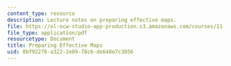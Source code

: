 ```yaml
---
content_type: resource
description: Lecture notes on preparing effective maps.
file: https://ol-ocw-studio-app-production.s3.amazonaws.com/courses/11-208-introduction-to-computers-in-public-management-ii-january-iap-2002/8bf92276a3222e0978c6de648e7c3056_lect8.pdf
file_type: application/pdf
resourcetype: Document
title: Preparing Effective Maps
uid: 8bf92276-a322-2e09-78c6-de648e7c3056
---
```


